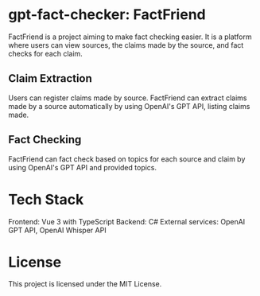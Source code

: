 # gpt-fact-checker: FactFriend
FactFriend is a project aiming to make fact checking easier. It is a platform where users can view sources, the claims made by the source, and fact checks for each claim.

## Claim Extraction
Users can register claims made by source.
FactFriend can extract claims made by a source automatically by using OpenAI's GPT API, listing claims made.

## Fact Checking
FactFriend can fact check based on topics for each source and claim by using OpenAI's GPT API and provided topics.

# Tech Stack
Frontend: Vue 3 with TypeScript
Backend: C#
External services:  OpenAI GPT API, OpenAI Whisper API

# License
This project is licensed under the MIT License.
